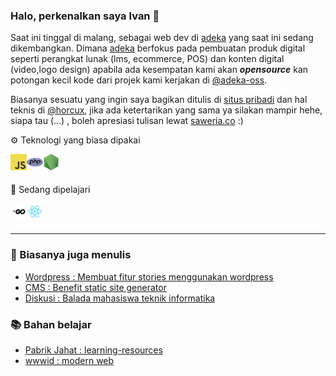 ### Halo, perkenalkan saya Ivan 👋

Saat ini tinggal di malang, sebagai web dev di [adeka](https://www.adeka-indonesia.com/) yang saat ini sedang dikembangkan. Dimana [adeka](https://www.adeka-indonesia.com/) berfokus pada pembuatan produk digital seperti perangkat lunak (lms, ecommerce, POS) dan konten digital (video,logo design)  apabila ada kesempatan kami akan ***opensource*** kan potongan kecil kode dari projek kami kerjakan di [@adeka-oss](https://github.com/adeka-oss).

Biasanya sesuatu yang ingin saya bagikan ditulis di [situs pribadi](ffadilaputra.space) dan hal teknis di [@horcux](https://masih-hello-world.xyz/), jika ada ketertarikan yang sama ya silakan mampir hehe, siapa tau (...) , boleh apresiasi tulisan lewat [saweria.co](https://saweria.co/ffadilaputra) :)


<!--
**ffadilaputra/ffadilaputra** is a ✨ _special_ ✨ repository because its `README.md` (this file) appears on your GitHub profile.

Here are some ideas to get you started:

- 🔭 I’m currently working on ...
- 🌱 I’m currently learning ...
- 🤔 I’m looking for help with ...
- 💬 Ask me about ...
- 📫 How to reach me: ...
- 😄 Pronouns: ...
- ⚡ Fun fact: ...
-->

⚙️ Teknologi yang biasa dipakai

<img align="left" alt="JavaScript" width="26px" src="https://raw.githubusercontent.com/github/explore/80688e429a7d4ef2fca1e82350fe8e3517d3494d/topics/javascript/javascript.png" />

<img align="left" alt="PHP" width="26px" src="https://raw.githubusercontent.com/github/explore/80688e429a7d4ef2fca1e82350fe8e3517d3494d/topics/php/php.png" />

<img align="left" alt="Node" width="26px" src="https://raw.githubusercontent.com/github/explore/80688e429a7d4ef2fca1e82350fe8e3517d3494d/topics/nodejs/nodejs.png" />

<br />
<br />

🔭 Sedang dipelajari

<img align="left" alt="JavaScript" width="26px" src="https://raw.githubusercontent.com/github/explore/80688e429a7d4ef2fca1e82350fe8e3517d3494d/topics/go/go.png" />
<img align="left" alt="JavaScript" width="26px" src="https://raw.githubusercontent.com/github/explore/80688e429a7d4ef2fca1e82350fe8e3517d3494d/topics/react/react.png" />

<br />
<br />

---

### 📕 Biasanya juga menulis

- [Wordpress : Membuat fitur stories menggunakan wordpress](https://masih-hello-world.xyz/membuat-fitur-stories-menggunakan-wordpress/)
- [CMS : Benefit static site generator](https://masih-hello-world.xyz/kekuatan-dari-static-site-generator/)
- [Diskusi : Balada mahasiswa teknik informatika](https://masih-hello-world.xyz/balada-mahasiswa-teknik-informatika/)

### 📚 Bahan belajar 
- [Pabrik Jahat : learning-resources](https://github.com/evilfactorylabs/learning-resources)
- [wwwid : modern web](https://wwwid.org/) 


